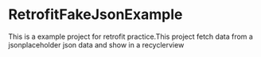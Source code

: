 # RetrofitFakeJsonExample
This is a example project for retrofit practice.This project fetch data from a jsonplaceholder json data and show in a recyclerview

